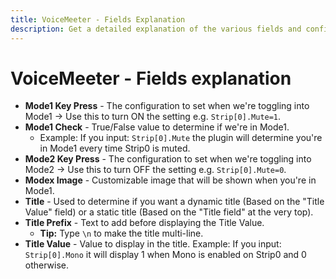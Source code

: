 ```yaml
---
title: VoiceMeeter - Fields Explanation
description: Get a detailed explanation of the various fields and configurations in the VoiceMeeter plugin for the Elgato Stream Deck.
---
```


# VoiceMeeter - Fields explanation
- **Mode1 Key Press** - The configuration to set when we're toggling into Mode1 -> Use this to turn ON the setting e.g. `Strip[0].Mute=1`.
- **Mode1 Check** - True/False value to determine if we're in Mode1.
    - Example: If you input: `Strip[0].Mute` the plugin will determine you're in Mode1 every time Strip0 is muted.
- **Mode2 Key Press** - The configuration to set when we're toggling into Mode2 -> Use this to turn OFF the setting e.g. `Strip[0].Mute=0`.
- **Modex Image** - Customizable image that will be shown when you're in Mode1.
- **Title** - Used to determine if you want a dynamic title (Based on the "Title Value" field) or a static title (Based on the "Title field" at the very top).
- **Title Prefix** - Text to add before displaying the Title Value.
    - **Tip:** Type `\n` to make the title multi-line.
- **Title Value** - Value to display in the title. Example: If you input: `Strip[0].Mono` it will display 1 when Mono is enabled on Strip0 and 0 otherwise.